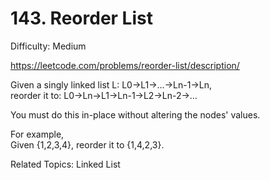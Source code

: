# 143. Reorder List

Difficulty: Medium

https://leetcode.com/problems/reorder-list/description/

Given a singly linked list L: L0→L1→…→Ln-1→Ln,  
reorder it to: L0→Ln→L1→Ln-1→L2→Ln-2→…

You must do this in-place without altering the nodes' values.

For example,  
Given {1,2,3,4}, reorder it to {1,4,2,3}.

Related Topics: Linked List

